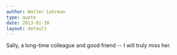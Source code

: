 ```yaml
---
author: Walter Lehrman
type: quote
date: 2013-01-30
layout: default
---
```

Sally, a long-time colleague and good friend -- I will truly miss her.